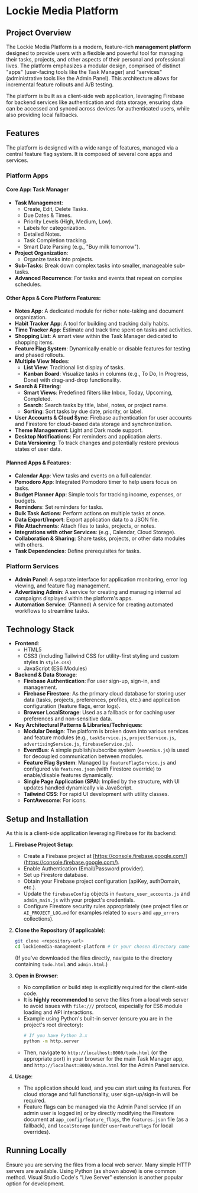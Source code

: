 # Lockie Media Platform

## Project Overview

The Lockie Media Platform is a modern, feature-rich **management platform** designed to provide users with a flexible and powerful tool for managing their tasks, projects, and other aspects of their personal and professional lives. The platform emphasizes a modular design, comprised of distinct "apps" (user-facing tools like the Task Manager) and "services" (administrative tools like the Admin Panel). This architecture allows for incremental feature rollouts and A/B testing.

The platform is built as a client-side web application, leveraging Firebase for backend services like authentication and data storage, ensuring data can be accessed and synced across devices for authenticated users, while also providing local fallbacks.

## Features

The platform is designed with a wide range of features, managed via a central feature flag system. It is composed of several core apps and services.

### Platform Apps

#### Core App: Task Manager
* **Task Management**:
    * Create, Edit, Delete Tasks.
    * Due Dates & Times.
    * Priority Levels (High, Medium, Low).
    * Labels for categorization.
    * Detailed Notes.
    * Task Completion tracking.
    * Smart Date Parsing (e.g., "Buy milk tomorrow").
* **Project Organization**:
    * Organize tasks into projects.
* **Sub-Tasks**: Break down complex tasks into smaller, manageable sub-tasks.
* **Advanced Recurrence**: For tasks and events that repeat on complex schedules.

#### Other Apps & Core Platform Features:
* **Notes App**: A dedicated module for richer note-taking and document organization.
* **Habit Tracker App**: A tool for building and tracking daily habits.
* **Time Tracker App**: Estimate and track time spent on tasks and activities.
* **Shopping List**: A smart view within the Task Manager dedicated to shopping items.
* **Feature Flag System**: Dynamically enable or disable features for testing and phased rollouts.
* **Multiple View Modes**:
    * **List View**: Traditional list display of tasks.
    * **Kanban Board**: Visualize tasks in columns (e.g., To Do, In Progress, Done) with drag-and-drop functionality.
* **Search & Filtering**:
    * **Smart Views**: Predefined filters like Inbox, Today, Upcoming, Completed.
    * **Search**: Search tasks by title, label, notes, or project name.
    * **Sorting**: Sort tasks by due date, priority, or label.
* **User Accounts & Cloud Sync**: Firebase authentication for user accounts and Firestore for cloud-based data storage and synchronization.
* **Theme Management**: Light and Dark mode support.
* **Desktop Notifications**: For reminders and application alerts.
* **Data Versioning**: To track changes and potentially restore previous states of user data.

#### Planned Apps & Features:
* **Calendar App**: View tasks and events on a full calendar.
* **Pomodoro App**: Integrated Pomodoro timer to help users focus on tasks.
* **Budget Planner App**: Simple tools for tracking income, expenses, or budgets.
* **Reminders**: Set reminders for tasks.
* **Bulk Task Actions**: Perform actions on multiple tasks at once.
* **Data Export/Import**: Export application data to a JSON file.
* **File Attachments**: Attach files to tasks, projects, or notes.
* **Integrations with other Services**: (e.g., Calendar, Cloud Storage).
* **Collaboration & Sharing**: Share tasks, projects, or other data modules with others.
* **Task Dependencies**: Define prerequisites for tasks.

### Platform Services
* **Admin Panel**: A separate interface for application monitoring, error log viewing, and feature flag management.
* **Advertising Admin**: A service for creating and managing internal ad campaigns displayed within the platform's apps.
* **Automation Service**: (Planned) A service for creating automated workflows to streamline tasks.

## Technology Stack

* **Frontend**:
    * HTML5
    * CSS3 (including Tailwind CSS for utility-first styling and custom styles in `style.css`)
    * JavaScript (ES6 Modules)
* **Backend & Data Storage**:
    * **Firebase Authentication**: For user sign-up, sign-in, and management.
    * **Firebase Firestore**: As the primary cloud database for storing user data (tasks, projects, preferences, profiles, etc.) and application configuration (feature flags, error logs).
    * **Browser LocalStorage**: Used as a fallback or for caching user preferences and non-sensitive data.
* **Key Architectural Patterns & Libraries/Techniques**:
    * **Modular Design**: The platform is broken down into various services and feature modules (e.g., `taskService.js`, `projectService.js`, `advertisingService.js`, `firebaseService.js`).
    * **EventBus**: A simple publish/subscribe system (`eventBus.js`) is used for decoupled communication between modules.
    * **Feature Flag System**: Managed by `featureFlagService.js` and configured via `features.json` (with Firestore override) to enable/disable features dynamically.
    * **Single Page Application (SPA)**: Implied by the structure, with UI updates handled dynamically via JavaScript.
    * **Tailwind CSS**: For rapid UI development with utility classes.
    * **FontAwesome**: For icons.

## Setup and Installation

As this is a client-side application leveraging Firebase for its backend:

1.  **Firebase Project Setup**:
    * Create a Firebase project at [https://console.firebase.google.com/](https://console.firebase.google.com/).
    * Enable Authentication (Email/Password provider).
    * Set up Firestore database.
    * Obtain your Firebase project configuration (apiKey, authDomain, etc.).
    * Update the `firebaseConfig` objects in `feature_user_accounts.js` and `admin_main.js` with your project's credentials.
    * Configure Firestore security rules appropriately (see project files or `AI_PROJECT_LOG.md` for examples related to `users` and `app_errors` collections).

2.  **Clone the Repository (if applicable)**:
    ```bash
    git clone <repository-url>
    cd lockiemedia-management-platform # Or your chosen directory name
    ```
    (If you've downloaded the files directly, navigate to the directory containing `todo.html` and `admin.html`.)

3.  **Open in Browser**:
    * No compilation or build step is explicitly required for the client-side code.
    * It is **highly recommended** to serve the files from a local web server to avoid issues with `file:///` protocol, especially for ES6 module loading and API interactions.
    * Example using Python's built-in server (ensure you are in the project's root directory):
      ```bash
      # If you have Python 3.x
      python -m http.server
      ```
    * Then, navigate to `http://localhost:8000/todo.html` (or the appropriate port) in your browser for the main Task Manager app, and `http://localhost:8000/admin.html` for the Admin Panel service.

4.  **Usage**:
    * The application should load, and you can start using its features. For cloud storage and full functionality, user sign-up/sign-in will be required.
    * Feature flags can be managed via the Admin Panel service (if an admin user is logged in) or by directly modifying the Firestore document at `app_config/feature_flags`, the `features.json` file (as a fallback), and `localStorage` (under `userFeatureFlags` for local overrides).

## Running Locally

Ensure you are serving the files from a local web server. Many simple HTTP servers are available. Using Python (as shown above) is one common method. Visual Studio Code's "Live Server" extension is another popular option for development.